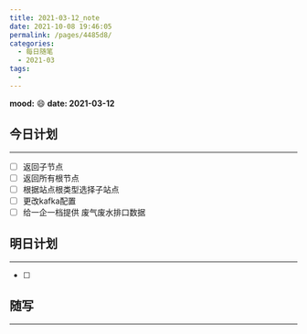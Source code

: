 ```yaml
---
title: 2021-03-12_note
date: 2021-10-08 19:46:05
permalink: /pages/4485d8/
categories:
  - 每日随笔
  - 2021-03
tags:
  - 
---
```

**mood:** :smile:  																		**date: 2021-03-12**  

## 今日计划  
------
- [ ]  返回子节点
- [ ]  返回所有根节点
- [ ]  根据站点根类型选择子站点
- [ ]  更改kafka配置
- [ ]  给一企一档提供 废气废水排口数据
## 明日计划

------
- [ ]  
## 随写

------
